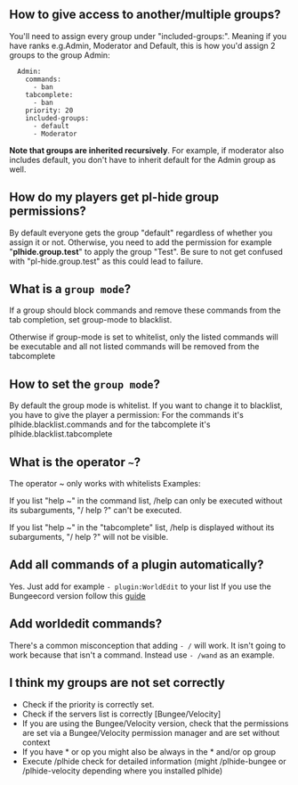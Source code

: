 ## **How to give access to another/multiple groups?**


You'll need to assign every group under "included-groups:". Meaning if you have ranks e.g.Admin, Moderator and Default, this is how you'd assign 2 groups to the group Admin:
```  
  Admin:
    commands:
      - ban
    tabcomplete:
      - ban
    priority: 20
    included-groups:
      - default
      - Moderator
```
**Note that groups are inherited recursively**. For example, if moderator also includes default, you don't have to inherit default for the Admin group as well. 



## **How do my players get pl-hide group permissions?**


By default everyone gets the group "default" regardless of whether you assign it or not. Otherwise, you need to add the permission for example "**plhide.group.test**" to apply the group "Test". Be sure to not get confused with "pl-hide.group.test" as this could lead to failure.


## **What is a ```group mode```?**

If a group should block commands and remove these commands from the tab completion, set group-mode to blacklist.

Otherwise if group-mode is set to whitelist, only the listed commands will be executable and all not listed commands will be removed from the tabcomplete


## **How to set the ```group mode```?**

By default the group mode is whitelist. If you want to change it to blacklist, you have to give the player a permission:
  For the commands it's plhide.blacklist.commands and for the tabcomplete it's plhide.blacklist.tabcomplete
 

## **What is the operator ```~```?**

The operator ~ only works with whitelists
Examples:

If you list "help ~" in the command list, /help can only be executed without its subarguments, "/ help ?" can't be executed.

If you list "help ~" in the "tabcomplete" list, /help is displayed without its subarguments, "/ help ?" will not be visible.


## **Add all commands of a plugin automatically?**

Yes. Just add for example ```- plugin:WorldEdit``` to your list
If you use the Bungeecord version follow this [guide](https://github.com/Nononitas/Plugin-Hide-Pro/wiki/Setup-the-autlisting-command-function-per-plugin-for-Spigot-plugin-commands-in-Bungeecord)


## **Add worldedit commands?**

There's a common misconception that adding ```- /``` will work. It isn't going to work because that isn't a command. Instead use ```- /wand``` as an example.


## **I think my groups are not set correctly**

- Check if the priority is correctly set.
- Check if the servers list is correctly [Bungee/Velocity]
- If you are using the Bungee/Velocity version, check that the permissions are set via a Bungee/Velocity permission manager and are set without context
- If you have * or op you might also be always in the * and/or op group
- Execute /plhide check <playerName> for detailed information (might /plhide-bungee or /plhide-velocity depending where you installed plhide)
